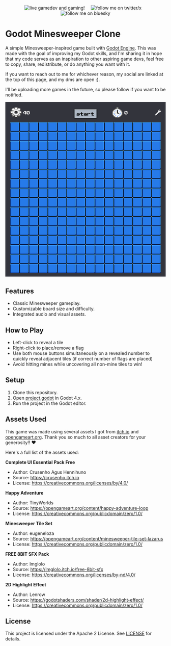 <p align="center">
	<a href="https://www.twitch.tv/vohr" style="text-decoration:none">
		<img alt="live gamedev and gaming!" src="https://img.shields.io/twitch/status/vohr" />
	</a>
	&nbsp;&nbsp;&nbsp;
	<a href="https://x.com/itsVohr" style="text-decoration:none">
		<img alt="follow me on twitter/x" src="https://img.shields.io/twitter/follow/itsvohr" />
	</a>
	&nbsp;&nbsp;&nbsp;
	<a href="https://bsky.app/profile/vohr.bsky.social" style="text-decoration:none">
		<img alt="follow me on bluesky" src="https://img.shields.io/badge/BlueSky-follow!-000000?style=social&logo=bluesky" />
	</a>
</p>


# Godot Minesweeper Clone
A simple Minesweeper-inspired game built with [Godot Engine](https://godotengine.org).
This was made with the goal of improving my Godot skills, and I'm sharing it in hope that my code serves as an inspiration to other aspiring game devs, feel free to copy, share, redistribute, or do anything you want with it.

If you want to reach out to me for whichever reason, my social are linked at the top of this page, and my dms are open :).

I'll be uploading more games in the future, so please follow if you want to be notified.

<p align="center">
	<img src=".media/minesweeper_demo.gif" alt="Minesweeper Demo" />
</p>

## Features
- Classic Minesweeper gameplay.
- Customizable board size and difficulty.
- Integrated audio and visual assets.

## How to Play
- Left-click to reveal a tile
- Right-click to place/remove a flag
- Use both mouse buttons simultaneously on a revealed number to quickly reveal adjacent tiles (if correct number of flags are placed)
- Avoid hitting mines while uncovering all non-mine tiles to win!

## Setup
1. Clone this repository.
2. Open [project.godot](project.godot) in Godot 4.x.
3. Run the project in the Godot editor.

## Assets Used
This game was made using several assets I got from [itch.io](https://itch.io/game-assets/) and [opengameart.org](https://opengameart.org/).
Thank you so much to all asset creators for your generosity!! ♥

Here's a full list of the assets used:

**Complete UI Essential Pack Free**
- Author: Crusenho Agus Hennihuno
- Source: https://crusenho.itch.io
- License: https://creativecommons.org/licenses/by/4.0/

**Happy Adventure**
- Author: TinyWorlds
- Source: https://opengameart.org/content/happy-adventure-loop
- License: https://creativecommons.org/publicdomain/zero/1.0/

**Minesweeper Tile Set**
- Author: eugeneloza
- Source: https://opengameart.org/content/minesweeper-tile-set-lazarus
- License: https://creativecommons.org/publicdomain/zero/1.0/

**FREE 8BIT SFX Pack**
- Author: lmglolo
- Source: https://lmglolo.itch.io/free-8bit-sfx
- License: https://creativecommons.org/licenses/by-nd/4.0/

**2D Highlight Effect**
- Author: Lenrow
- Source: https://godotshaders.com/shader/2d-highlight-effect/
- License: https://creativecommons.org/publicdomain/zero/1.0/

## License
This project is licensed under the Apache 2 License. See [LICENSE](LICENSE) for details.
